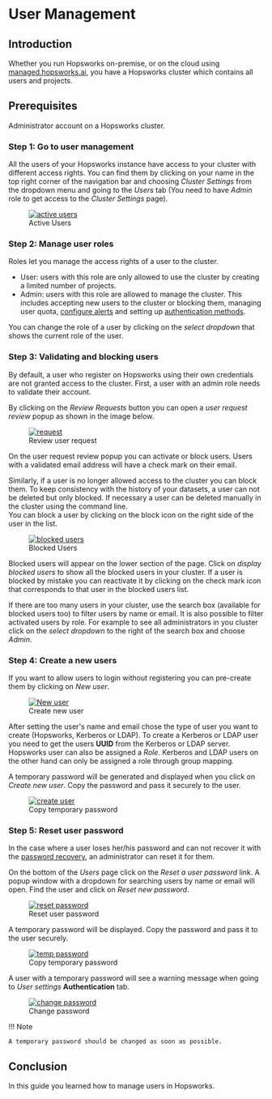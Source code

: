 # User Management

## Introduction
Whether you run Hopsworks on-premise, or on the cloud using [managed.hopsworks.ai](https://managed.hopsworks.ai), 
you have a Hopsworks cluster which contains all users and projects.

## Prerequisites
Administrator account on a Hopsworks cluster.

### Step 1: Go to user management

All the users of your Hopsworks instance have access to your cluster with different access rights. 
You can find them by clicking on your name in the top right corner of the navigation bar and choosing _Cluster 
Settings_ from the dropdown menu and going to the _Users_ tab (You need to have _Admin_ role to get access to the 
_Cluster Settings_ page).

<figure>
  <a  href="../../assets/images/admin/user-management/active-users.png">
    <img src="../../assets/images/admin/user-management/active-users.png" alt="active users" />
  </a>
  <figcaption>Active Users</figcaption>
</figure>

### Step 2: Manage user roles

Roles let you manage the access rights of a user to the cluster.

- User: users with this role are only allowed to use the cluster by creating a limited number of projects.
- Admin: users with this role are allowed to manage the cluster. This includes accepting new users to the cluster or 
  blocking them, managing user quota, [configure alerts](../alert) and setting up [authentication methods](../auth).  

You can change the role of a user by clicking on the _select dropdown_ that shows the current role of the user.

### Step 3: Validating and blocking users

By default, a user who register on Hopsworks using their own credentials are not granted access to the cluster. 
First, a user with an admin role needs to validate their account.

By clicking on the _Review Requests_ button you can open a _user request review_ popup as shown in the image below.

<figure>
  <a  href="../../assets/images/admin/user-management/user-request-review.png">
    <img src="../../assets/images/admin/user-management/user-request-review.png" alt="request" />
  </a>
  <figcaption>Review user request</figcaption>
</figure>

On the user request review popup you can activate or block users. Users with a validated email address will have a 
check mark on their email.  

Similarly, if a user is no longer allowed access to the cluster you can block them. To keep consistency with the
history of your datasets, a user can not be deleted but only blocked. If necessary a user can be 
deleted manually in the cluster using the command line.  
You can block a user by clicking on the block icon on the right side of the user in the list.

<figure>
  <a  href="../../assets/images/admin/user-management/blocked-users.png">
    <img src="../../assets/images/admin/user-management/blocked-users.png" alt="blocked users" />
  </a>
  <figcaption>Blocked Users</figcaption>
</figure>

Blocked users will appear on the lower section of the page. Click on _display blocked users_ to show all the blocked 
users in your cluster. If a user is blocked by mistake you can reactivate it by clicking on the check mark icon 
that corresponds to that user in the blocked users list. 

If there are too many users in your cluster, use the search box (available for blocked users too) to filter users by 
name or email. It is also possible to filter activated users by role. For example to see all administrators in you 
cluster click on the _select dropdown_ to the right of the search box and choose _Admin_. 

### Step 4: Create a new users

If you want to allow users to login without registering you can pre-create them by clicking on _New user_.

<figure>
  <a  href="../../assets/images/admin/user-management/new-user.png">
    <img src="../../assets/images/admin/user-management/new-user.png" alt="New user" />
  </a>
  <figcaption>Create new user</figcaption>
</figure>

After setting the user's name and email chose the type of user you want to create (Hopsworks, Kerberos or LDAP). To 
create a Kerberos or LDAP user you need to get the users **UUID** from the Kerberos or LDAP server. Hopsworks user 
can also be assigned a _Role_. Kerberos and LDAP users on the other hand can only be assigned a role through group 
mapping.

A temporary password will be generated and displayed when you click on _Create new user_. Copy the password and pass 
it securely to the user. 

<figure>
  <a  href="../../assets/images/admin/user-management/create-user.png">
    <img src="../../assets/images/admin/user-management/create-user.png" alt="create user" />
  </a>
  <figcaption>Copy temporary password</figcaption>
</figure>

### Step 5: Reset user password

In the case where a user loses her/his password and can not recover it with the 
[password recovery](../user_guides/projects/auth/recovery.md), an administrator can reset it for them.

On the bottom of the _Users_ page click on the _Reset a user password_ link. A popup window with a dropdown for 
searching users by name or email will open. Find the user and click on _Reset new password_.
<figure>
  <a  href="../../assets/images/admin/user-management/reset-password.png">
    <img src="../../assets/images/admin/user-management/reset-password.png" alt="reset password" />
  </a>
  <figcaption>Reset user password</figcaption>
</figure>

A temporary password will be displayed. Copy the password and pass it to the user securely.

<figure>
  <a  href="../../assets/images/admin/user-management/temp-password.png">
    <img src="../../assets/images/admin/user-management/temp-password.png" alt="temp password" />
  </a>
  <figcaption>Copy temporary password</figcaption>
</figure>

A user with a temporary password will see a warning message when going to _User settings_ **Authentication** tab.

<figure>
  <a  href="../../assets/images/admin/user-management/change-password.png">
    <img src="../../assets/images/admin/user-management/change-password.png" alt="change password" />
  </a>
  <figcaption>Change password</figcaption>
</figure>

!!! Note

    A temporary password should be changed as soon as possible.

## Conclusion
In this guide you learned how to manage users in Hopsworks.